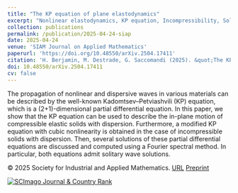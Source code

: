 ```yaml
---
title: "The KP equation of plane elastodynamics"
excerpt: "Nonlinear elastodynamics, KP equation, Incompressibility, Solitary waves, Burgers equation"
collection: publications
permalink: /publication/2025-04-24-siap
date: 2025-04-24
venue: 'SIAM Journal on Applied Mathematics'
paperurl: 'https://doi.org/10.48550/arXiv.2504.17411'
citation: 'H. Berjamin, M. Destrade, G. Saccomandi (2025). &quot;The KP equation of plane elastodynamics&quot;, <i>SIAM Journal on Applied Mathematics</i>, in press.'
doi: 10.48550/arXiv.2504.17411
cv: false
---
```


The propagation of nonlinear and dispersive waves in various materials can be described by the well-known Kadomtsev–Petviashvili (KP) equation, which is a (2+1)-dimensional partial differential equation. In this paper, we show that the KP equation can be used to describe the in-plane motion of compressible elastic solids with dispersion. Furthermore, a modified KP equation with cubic nonlinearity is obtained in the case of incompressible solids with dispersion. Then, several solutions of these partial differential equations are discussed and computed using a Fourier spectral method. In particular, both equations admit solitary wave solutions.

© 2025 Society for Industrial and Applied Mathematics. [URL]() [Preprint](https://doi.org/10.48550/arXiv.2504.17411)

<a href="https://www.scimagojr.com/journalsearch.php?q=26404&amp;tip=sid&amp;exact=no" title="SCImago Journal &amp; Country Rank"><img border="0" src="https://www.scimagojr.com/journal_img.php?id=26404" alt="SCImago Journal &amp; Country Rank"  /></a>
